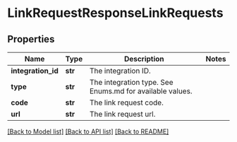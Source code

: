 # LinkRequestResponseLinkRequests

## Properties
Name | Type | Description | Notes
------------ | ------------- | ------------- | -------------
**integration_id** | **str** | The integration ID. | 
**type** | **str** | The integration type. See Enums.md for available values. | 
**code** | **str** | The link request code. | 
**url** | **str** | The link request url. | 

[[Back to Model list]](../README.md#documentation-for-models) [[Back to API list]](../README.md#documentation-for-api-endpoints) [[Back to README]](../README.md)



